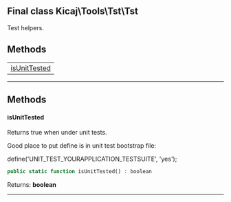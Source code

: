 ## Final class Kicaj\Tools\Tst\Tst
Test helpers.

## Methods

|                                |
| ------------------------------ |
| [isUnitTested](#isunittested)  |

-------
## Methods
#### isUnitTested
Returns true when under unit tests.

Good place to put define is in unit test bootstrap file:

define(&#039;UNIT_TEST_YOURAPPLICATION_TESTSUITE&#039;, &#039;yes&#039;);
```php
public static function isUnitTested() : boolean
```

Returns: **boolean**

-------
